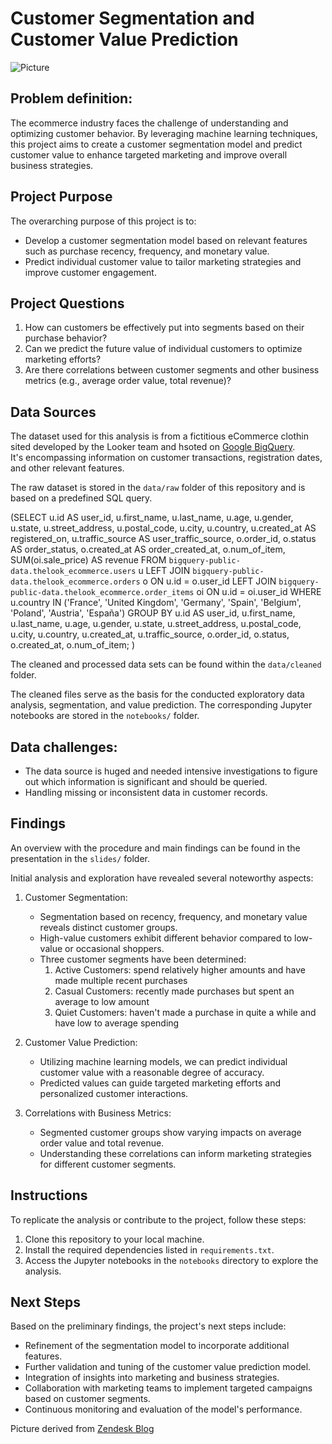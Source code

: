 # Customer Segmentation and Customer Value Prediction

![Picture](https://d1eipm3vz40hy0.cloudfront.net/images/AMER/customersegmentation.jpg)

## Problem definition:

The ecommerce industry faces the challenge of understanding and optimizing customer behavior. 
By leveraging machine learning techniques, this project aims to create a customer segmentation model and predict customer value to enhance targeted marketing and improve overall business strategies.

## Project Purpose

The overarching purpose of this project is to:

- Develop a customer segmentation model based on relevant features such as purchase recency, frequency, and monetary value.
- Predict individual customer value to tailor marketing strategies and improve customer engagement.


## Project Questions

1. How can customers be effectively put into segments  based on their purchase behavior?
2. Can we predict the future value of individual customers to optimize marketing efforts?
3. Are there correlations between customer segments and other business metrics (e.g., average order value, total revenue)?


## Data Sources

The dataset used for this analysis is from a fictitious eCommerce clothin sited developed by the Looker team and hsoted on [Google BigQuery](https://console.cloud.google.com/marketplace/product/bigquery-public-data/thelook-ecommerce?hl=de&project=prime-poetry-400408).  
It's encompassing information on customer transactions, registration dates, and other relevant features.

The raw dataset is stored in the `data/raw` folder of this repository and is based on a predefined SQL query.

(SELECT 
   u.id AS user_id, u.first_name, u.last_name, u.age, u.gender, u.state, u.street_address, u.postal_code,
   u.city, u.country, u.created_at AS registered_on, u.traffic_source AS user_traffic_source, o.order_id, o.status AS order_status, o.created_at AS order_created_at, o.num_of_item, SUM(oi.sale_price) AS revenue
FROM `bigquery-public-data.thelook_ecommerce.users` u
LEFT JOIN `bigquery-public-data.thelook_ecommerce.orders` o ON u.id = o.user_id
LEFT JOIN `bigquery-public-data.thelook_ecommerce.order_items` oi ON u.id = oi.user_id
WHERE  u.country IN ('France', 'United Kingdom', 'Germany', 'Spain', 'Belgium', 'Poland', 'Austria', 'España')
GROUP BY 
   u.id AS user_id, u.first_name, u.last_name, u.age, u.gender, u.state, u.street_address, u.postal_code,
   u.city, u.country, u.created_at, u.traffic_source, o.order_id, o.status, o.created_at, o.num_of_item; )

The cleaned and processed data sets can be found within the `data/cleaned` folder.

The cleaned files serve as the basis for the conducted exploratory data analysis, segmentation, and value prediction.
The corresponding Jupyter notebooks are stored in the `notebooks/` folder.


## Data challenges:

- The data source is huged and needed intensive investigations to figure out which information is significant and should be queried.
- Handling missing or inconsistent data in customer records.


## Findings

An overview with the procedure and main findings can be found in the presentation in the `slides/` folder.

Initial analysis and exploration have revealed several noteworthy aspects:

1. Customer Segmentation:
   - Segmentation based on recency, frequency, and monetary value reveals distinct customer groups.
   - High-value customers exhibit different behavior compared to low-value or occasional shoppers.
   - Three customer segments have been determined:
      1. Active Customers: spend relatively higher amounts and have made multiple recent purchases
      2. Casual Customers: recently made purchases but spent an average to low amount
      3. Quiet Customers: haven't made a purchase in quite a while and have low to average spending

2. Customer Value Prediction:
   - Utilizing machine learning models, we can predict individual customer value with a reasonable degree of accuracy.
   - Predicted values can guide targeted marketing efforts and personalized customer interactions.

3. Correlations with Business Metrics:
   - Segmented customer groups show varying impacts on average order value and total revenue.
   - Understanding these correlations can inform marketing strategies for different customer segments.


## Instructions


To replicate the analysis or contribute to the project, follow these steps:

1. Clone this repository to your local machine.
2. Install the required dependencies listed in `requirements.txt`.
3. Access the Jupyter notebooks in the `notebooks` directory to explore the analysis.

## Next Steps

Based on the preliminary findings, the project's next steps include:

- Refinement of the segmentation model to incorporate additional features.
- Further validation and tuning of the customer value prediction model.
- Integration of insights into marketing and business strategies.
- Collaboration with marketing teams to implement targeted campaigns based on customer segments.
- Continuous monitoring and evaluation of the model's performance.


Picture derived from [Zendesk Blog](https://www.zendesk.com/blog/customer-segmentation/)
